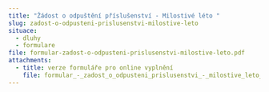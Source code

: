 ```yaml
---
title: "Žádost o odpuštění příslušenství - Milostivé léto "
slug: zadost-o-odpusteni-prislusenstvi-milostive-leto
situace:
  - dluhy
  - formulare
file: formular-zadost-o-odpusteni-prislusenstvi-milostive-leto.pdf
attachments:
  - title: verze formuláře pro online vyplnění
    file: formular_-_zadost_o_odpusteni_prislusenstvi_-_milostive_leto_-_online_vyplneni.docx
---
```

